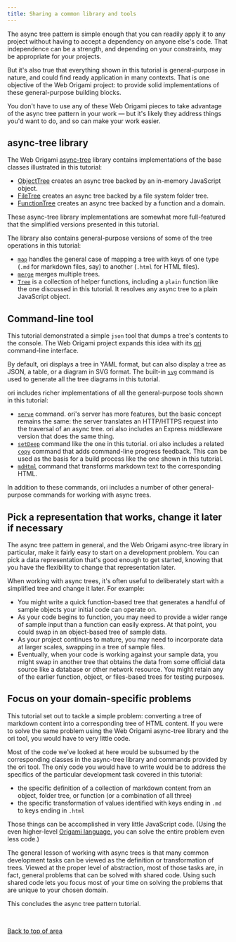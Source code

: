 ```yaml
---
title: Sharing a common library and tools
---
```


The async tree pattern is simple enough that you can readily apply it to any project without having to accept a dependency on anyone else's code. That independence can be a strength, and depending on your constraints, may be appropriate for your projects.

But it's also true that everything shown in this tutorial is general-purpose in nature, and could find ready application in many contexts. That is one objective of the Web Origami project: to provide solid implementations of these general-purpose building blocks.

You don't have to use any of these Web Origami pieces to take advantage of the async tree pattern in your work — but it's likely they address things you'd want to do, and so can make your work easier.

## async-tree library

The Web Origami [async-tree](/async-tree) library contains implementations of the base classes illustrated in this tutorial:

- [ObjectTree](/async-tree/ObjectTree.html) creates an async tree backed by an in-memory JavaScript object.
- [FileTree](/async-tree/FileTree.html) creates an async tree backed by a file system folder tree.
- [FunctionTree](/async-tree/FunctionTree.html) creates an async tree backed by a function and a domain.

These async-tree library implementations are somewhat more full-featured that the simplified versions presented in this tutorial.

The library also contains general-purpose versions of some of the tree operations in this tutorial:

- [`map`](/builtins/tree/map.html) handles the general case of mapping a tree with keys of one type (`.md` for markdown files, say) to another (`.html` for HTML files).
- [`merge`](/builtins/tree/merge.html) merges multiple trees.
- [`Tree`](/async-tree/Tree.html) is a collection of helper functions, including a `plain` function like the one discussed in this tutorial. It resolves any async tree to a plain JavaScript object.

## Command-line tool

This tutorial demonstrated a simple `json` tool that dumps a tree's contents to the console. The Web Origami project expands this idea with its [ori](/cli) command-line interface.

By default, ori displays a tree in YAML format, but can also display a tree as JSON, a table, or a diagram in SVG format. The built-in [`svg`](/builtins/dev/svg.html) command is used to generate all the tree diagrams in this tutorial.

ori includes richer implementations of all the general-purpose tools shown in this tutorial:

- [`serve`](/builtins/dev/serve.html) command. ori's server has more features, but the basic concept remains the same: the server translates an HTTP/HTTPS request into the traversal of an async tree. ori also includes an Express middleware version that does the same thing.
- [`setDeep`](/builtins/tree/setDeep.html) command like the one in this tutorial. ori also includes a related [`copy`](/builtins/dev/copy.html) command that adds command-line progress feedback. This can be used as the basis for a build process like the one shown in this tutorial.
- [`mdHtml`](/builtins/origami/mdHtml.html) command that transforms markdown text to the corresponding HTML.

In addition to these commands, ori includes a number of other general-purpose commands for working with async trees.

## Pick a representation that works, change it later if necessary

The async tree pattern in general, and the Web Origami async-tree library in particular, make it fairly easy to start on a development problem. You can pick a data representation that's good enough to get started, knowing that you have the flexibility to change that representation later.

When working with async trees, it's often useful to deliberately start with a simplified tree and change it later. For example:

- You might write a quick function-based tree that generates a handful of sample objects your initial code can operate on.
- As your code begins to function, you may need to provide a wider range of sample input than a function can easily express. At that point, you could swap in an object-based tree of sample data.
- As your project continues to mature, you may need to incorporate data at larger scales, swapping in a tree of sample files.
- Eventually, when your code is working against your sample data, you might swap in another tree that obtains the data from some official data source like a database or other network resource. You might retain any of the earlier function, object, or files-based trees for testing purposes.

## Focus on your domain-specific problems

This tutorial set out to tackle a simple problem: converting a tree of markdown content into a corresponding tree of HTML content. If you were to solve the same problem using the Web Origami async-tree library and the ori tool, you would have to very little code.

Most of the code we've looked at here would be subsumed by the corresponding classes in the async-tree library and commands provided by the ori tool. The only code you would have to write would be to address the specifics of the particular development task covered in this tutorial:

- the specific definition of a collection of markdown content from an object, folder tree, or function (or a combination of all three)
- the specific transformation of values identified with keys ending in `.md` to keys ending in `.html`

Those things can be accomplished in very little JavaScript code. (Using the even higher-level [Origami language](/language/), you can solve the entire problem even less code.)

The general lesson of working with async trees is that many common development tasks can be viewed as the definition or transformation of trees. Viewed at the proper level of abstraction, most of those tasks are, in fact, general problems that can be solved with shared code. Using such shared code lets you focus most of your time on solving the problems that are unique to your chosen domain.

This concludes the async tree pattern tutorial.

&nbsp;

[Back to top of area](/pattern)
